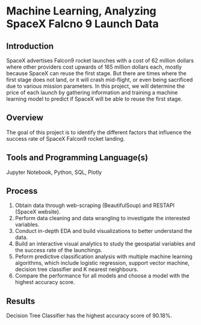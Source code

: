 # Machine Learning, Analyzing SpaceX Falcno 9 Launch Data

## Introduction 
SpaceX advertises Falcon9 rocket launches with a cost of 62 million dollars where other providers cost upwards of 165 million dollars each, mostly because SpaceX can reuse the first stage. But there are times where the first stage does not land, or it will crash mid-flight, or even being sacrificed due to various mission parameters. In this project, we will determine the price of each launch by gathering information and training a machine learning model to predict if SpaceX will be able to reuse the first stage. 

## Overview
The goal of this project is to identify the different factors that influence the success rate of SpaceX Falcon9 rocket landing.

## Tools and Programming Language(s)
Jupyter Notebook, Python, SQL, Plotly

## Process
1. Obtain data through web-scraping (BeautifulSoup) and RESTAPI (SpaceX website).
2. Perform data cleaning and data wrangling to investigate the interested variables. 
3. Conduct in-depth EDA and build visualizations to better understand the data.
4. Build an interactive visual analytics to study the geospatial variables and the success rate of the launchings.
5. Peform predictive classification analysis with multiple machine learning algorithms, which include logistic regression, support vector machine, decision tree classifier and K nearest neighbours.
6. Compare the performance for all models and choose a model with the highest accuracy score.

## Results
Decision Tree Classifier has the highest accuracy score of 90.18%. 


